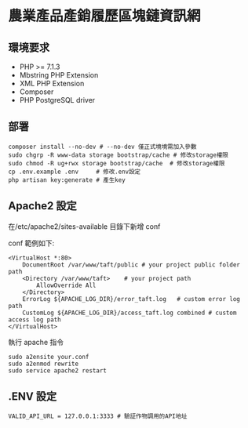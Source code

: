 # 農業產品產銷履歷區塊鏈資訊網

## 環境要求

-   PHP >= 7.1.3
-   Mbstring PHP Extension
-   XML PHP Extension
-   Composer
-   PHP PostgreSQL driver

## 部署

```shell
composer install --no-dev # --no-dev 僅正式境境需加入參數
sudo chgrp -R www-data storage bootstrap/cache # 修改storage權限
sudo chmod -R ug+rwx storage bootstrap/cache  # 修改storage權限
cp .env.example .env     # 修改.env設定
php artisan key:generate # 產生key
```

## Apache2 設定

在/etc/apache2/sites-available 目錄下新增 conf

conf 範例如下:

```shell
<VirtualHost *:80>
	DocumentRoot /var/www/taft/public # your project public folder path
	<Directory /var/www/taft>    # your project path
		AllowOverride All
	</Directory>
	ErrorLog ${APACHE_LOG_DIR}/error_taft.log   # custom error log path
	CustomLog ${APACHE_LOG_DIR}/access_taft.log combined # custom access log path
</VirtualHost>
```

執行 apache 指令

```shell
sudo a2ensite your.conf
sudo a2enmod rewrite
sudo service apache2 restart
```

## .ENV 設定

```shell
VALID_API_URL = 127.0.0.1:3333 # 驗証作物調用的API地址
```
